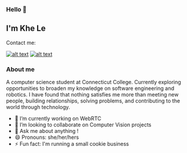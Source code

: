 ### Hello 👋

## I'm Khe Le
Contact me:
<!-- display the social media buttons in README -->
[![alt text][1.1]][1]
[![alt text][2.1]][2]

### About me

A computer science student at Connecticut College. Currently exploring opportunities to broaden my knowledge on software engineering and robotics. I have found that nothing satisfies me more than meeting new people, building relationships, solving problems, and contributing to the world through technology. 

- 🔭 I’m currently working on WebRTC 
- 👯 I’m looking to collaborate on Computer Vision projects
- 💬 Ask me about anything !
- 😄 Pronouns: she/her/hers
- ⚡ Fun fact: I'm running a small cookie business



<!-- links to social media icons -->
[1.1]: https://img.icons8.com/doodle/48/000000/linkedin--v2.png 
[2.1]: https://img.icons8.com/doodle/48/000000/github.png

<!-- links to social media accounts  -->

[1]: https://www.linkedin.com/in/khe-v-le
[2]: http://www.github.com/khe-levy
